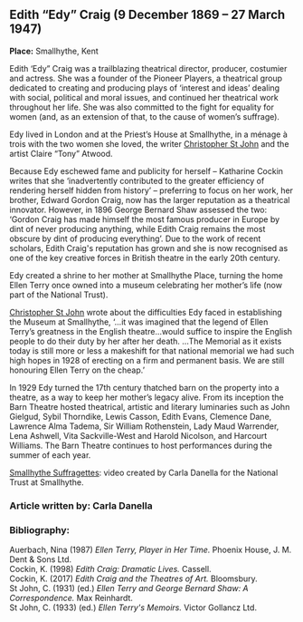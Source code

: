 <param ve-config style="article">


## Edith “Edy” Craig (9 December 1869 – 27 March 1947)

**Place:** Smallhythe, Kent

Edith ‘Edy” Craig was a trailblazing theatrical director, producer, costumier and actress. She was a founder of the Pioneer Players, a theatrical group dedicated to creating and producing plays of ‘interest and ideas’ dealing with social, political and moral issues, and continued her theatrical work throughout her life. She was also committed to the fight for equality for women (and, as an extension of that, to the cause of women’s suffrage). 

Edy lived in London and at the Priest’s House at Smallhythe, in a ménage à trois with the two women she loved, the writer [Christopher St John]( 20c/20c-st-john-biography) 
and the artist Claire “Tony” Atwood.

Because Edy eschewed fame and publicity for herself – Katharine Cockin writes that she ‘inadvertently contributed to the greater efficiency of rendering herself hidden from history’  – preferring to focus on her work, her brother, Edward Gordon Craig, now has the larger reputation as a theatrical innovator. However, in 1896 George Bernard Shaw assessed the two: ‘Gordon Craig has made himself the most famous producer in Europe by dint of never producing anything, while Edith Craig remains the most obscure by dint of producing everything’.  Due to the work of recent scholars, Edith Craig's reputation has grown and she is now recognised as one of the key creative forces in British theatre in the early 20th century.

Edy created a shrine to her mother at Smallhythe Place, turning the home Ellen Terry once owned into a museum celebrating her mother’s life (now part of the National Trust). 

[Christopher St John]( 20c/20c-st-john-biography) wrote about the difficulties Edy faced in establishing the Museum at Smallhythe, ‘...it was imagined that the legend of Ellen Terry’s greatness in the English theatre...would suffice to inspire the English people to do their duty by her after her death. …The Memorial as it exists today is still more or less a makeshift for that national memorial we had such high hopes in 1928 of erecting on a firm and permanent basis. We are still honouring Ellen Terry on the cheap.’ 

In 1929 Edy turned the 17th century thatched barn on the property into a theatre, as a way to keep her mother’s legacy alive. From its inception the Barn Theatre hosted theatrical, artistic and literary luminaries such as John Gielgud, Sybil Thorndike, Lewis Casson, Edith Evans, Clemence Dane, Lawrence Alma Tadema, Sir William Rothenstein, Lady Maud Warrender, Lena Ashwell, Vita Sackville-West and Harold Nicolson, and Harcourt Williams. The Barn Theatre continues to host performances during the summer of each year. 

 [Smallhythe Suffragettes](https://vimeo.com/393665654): video created by Carla Danella for the National Trust at Smallhythe.

### Article written by: Carla Danella

### Bibliography:

Auerbach, Nina (1987) _Ellen Terry, Player in Her Time._ Phoenix House, J. M. Dent & Sons Ltd.  
Cockin, K. (1998) _Edith Craig: Dramatic Lives._ Cassell.  
Cockin, K. (2017) _Edith Craig and the Theatres of Art._ Bloomsbury.  
St John, C. (1931) (ed.) _Ellen Terry and George Bernard Shaw: A Correspondence._ Max Reinhardt.   
St John, C. (1933) (ed.) _Ellen Terry's Memoirs._ Victor Gollancz Ltd.  

